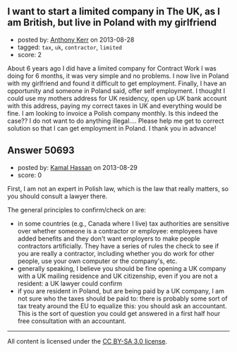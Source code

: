 ## I want to start a limited company in The UK, as I am British, but live in Poland with my girlfriend

- posted by: [Anthony Kerr](https://stackexchange.com/users/-1/27633-anthony-kerr) on 2013-08-28
- tagged: `tax`, `uk`, `contractor`, `limited`
- score: 2

About 6 years ago I did have a limited company for Contract Work I was doing for 6 months, it was very simple and no problems. I now live in Poland with my girlfriend and found it difficult to get employment. Finally, I have an opportunity and someone in Poland said, offer self employment. I thought I could use my mothers address for UK residency, open up UK bank account with this address, paying my correct taxes in UK and everything would be fine. I am looking to invoice a Polish company monthly. Is this indeed the case?? I do not want to do anything illegal.... Please help me get to correct solution so that I can get employment in Poland. I thank you in advance!


## Answer 50693

- posted by: [Kamal Hassan](https://stackexchange.com/users/-1/27332-kamal-hassan) on 2013-08-29
- score: 0

First, I am not an expert in Polish law, which is the law that really matters, so you should consult a lawyer there.

The general principles to confirm/check on are:

- in some countries (e.g., Canada where I live) tax authorities are sensitive over whether someone is a contractor or employee: employees have added benefits and they don't want employers to make people contractors artificially. They have a series of rules the check to see if you are really a contractor, including whether you do work for other people, use your own computer or the company's, etc.
- generally speaking, I believe you should be fine opening a UK company with a UK mailing residence and UK citizenship, even if you are not a resident: a UK lawyer could confirm
- if you are resident in Poland, but are being paid by a UK company, I am not sure who the taxes should be paid to: there is probably some sort of tax treaty around the EU to equalize this: you should ask an accountant. This is the sort of question you could get answered in a first half hour free consultation with an accountant.



---

All content is licensed under the [CC BY-SA 3.0 license](https://creativecommons.org/licenses/by-sa/3.0/).
